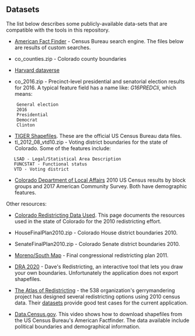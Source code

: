 ## Datasets
The list below describes some publicly-available data-sets that are compatible with the tools in this repository.

* [American Fact Finder](https://factfinder.census.gov/faces/nav/jsf/pages/searchresults.xhtml?refresh=t) - Census Bureau search engine. The files below are results of custom searches.
 * co_counties.zip - Colorado county boundaries


* [Harvard dataverse](https://dataverse.harvard.edu/dataset.xhtml?persistentId=doi:10.7910/DVN/NH5S2I)
 * co_2016.zip - Precinct-level presidential and senatorial election results for 2016. A typical feature field has a name like: *G16PREDCli*, which means:
```
    General election
    2016
    Presidential
    Democrat
    Clinton
```
* [TIGER Shapefiles](https://catalog.data.gov/dataset/tiger-line-shapefile-2012-2010-state-colorado-2010-census-voting-district-state-based-vtd). These are the official US Census Bureau data files.
 * tl_2012_08_vtd10.zip - Voting district boundaries for the state of Colorado. Some of the features include:
 ```
    LSAD - Legal/Statistical Area Description
    FUNCSTAT - Functional status
    VTD - Voting district
 ```
 
* [Colorado Department of Local Affairs](https://demography.dola.colorado.gov/gis/gis-data/#census-and-acs) 2010 US Census results by block groups and 2017
 American Community Survey. Both have demographic features.

Other resources:
* [Colorado Redistricting Data Used](https://www.colorado.gov/pacific/cga-redistrict/data-used). This page documents the resources used in the state of Colorado for the 2010 redistricting effort.
 * HouseFinalPlan2010.zip - Colorado House district boundaries 2010.
 * SenateFinalPlan2010.zip - Colorado Senate district boundaries 2010.

 * [Moreno/South Map](https://redistricting.colorado.gov/proposed-congressional-maps) - Final congressional redistricting plan 2011.

* [DRA 2020](http://gardow.com/davebradlee/redistricting/default.html) - Dave's Redistricting, an interactive tool that lets you draw your own boundaries. Unfortunately the application does not export shapefiles.


* [The Atlas of Redistricting](https://projects.fivethirtyeight.com/redistricting-maps/) - the 538 organization's gerrymandering project has designed several redistricting options using 2010 census data. Their [datasets](https://github.com/fivethirtyeight/redistricting-atlas-data) provide good test cases for the current application.


* [Data.Census.gov](https://www.census.gov/data/academy/data-gems/2018/shapefiles.html). This video shows how to download shapefiles from the US Census Bureau's American Factfinder. The data available include political boundaries and demographical information.
